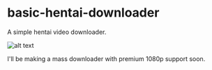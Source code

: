 # basic-hentai-downloader
A simple hentai video downloader. 

![alt text](https://i.imgur.com/ksG9Vi5.gif)

I'll be making a mass downloader with premium 1080p support soon.
